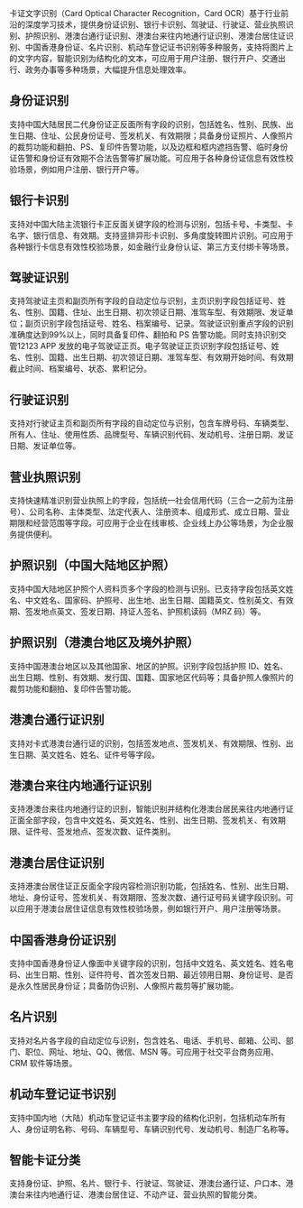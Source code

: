 
卡证文字识别（Card Optical Character Recognition，Card OCR）基于行业前沿的深度学习技术，提供身份证识别、银行卡识别、驾驶证、行驶证、营业执照识别、护照识别、港澳台通行证识别、港澳台来往内地通行证识别、港澳台居住证识别、中国香港身份证、名片识别、机动车登记证书识别等多种服务，支持将图片上的文字内容，智能识别为结构化的文本，可应用于用户注册、银行开户、交通出行、政务办事等多种场景，大幅提升信息处理效率。
## 身份证识别
支持中国大陆居民二代身份证正反面所有字段的识别，包括姓名、性别、民族、出生日期、住址、公民身份证号、签发机关、有效期限；具备身份证照片、人像照片的裁剪功能和翻拍、PS、复印件告警功能，以及边框和框内遮挡告警、临时身份证告警和身份证有效期不合法告警等扩展功能。可应用于各种身份证信息有效性校验场景，例如用户注册、银行开户等。
## 银行卡识别
支持对中国大陆主流银行卡正反面关键字段的检测与识别，包括卡号、卡类型、卡名字、银行信息、有效期。支持竖排异形卡识别、多角度旋转图片识别。可应用于各种银行卡信息有效性校验场景，如金融行业身份认证、第三方支付绑卡等场景。
## 驾驶证识别
支持驾驶证主页和副页所有字段的自动定位与识别，主页识别字段包括证号、姓名、性别、国籍、住址、出生日期、初次领证日期、准驾车型、有效期限、发证单位；副页识别字段包括证号、姓名、档案编号、记录。驾驶证识别重点字段的识别准确度达到99%以上，同时具备复印件、翻拍和 PS 告警功能。同时支持识别交管12123 APP 发放的电子驾驶证正页。电子驾驶证正页识别字段包括证号、姓名、性别、国籍、出生日期、初次领证日期、准驾车型、有效期开始时间、有效期截止时间、档案编号、状态、累积记分。
## 行驶证识别
支持对行驶证主页和副页所有字段的自动定位与识别，包含车牌号码、车辆类型、所有人、住址、使用性质、品牌型号、车辆识别代码、发动机号、注册日期、发证日期、发证单位等。
## 营业执照识别
支持快速精准识别营业执照上的字段，包括统一社会信用代码（三合一之前为注册号）、公司名称、主体类型、法定代表人、注册资本、组成形式、成立日期、营业期限和经营范围等字段。可应用于企业在线审核、企业线上办公等场景，为企业服务提供便利。
## 护照识别（中国大陆地区护照）
支持中国大陆地区护照个人资料页多个字段的检测与识别。已支持字段包括英文姓名、中文姓名、国家码、护照号、出生地、出生日期、国籍英文、性别英文、有效期、签发地点英文、签发日期、持证人签名、护照机读码（MRZ 码）等。
## 护照识别（港澳台地区及境外护照）
支持中国港澳台地区以及其他国家、地区的护照。识别字段包括护照 ID、姓名、出生日期、性别、有效期、发行国、国籍、国家地区代码等；具备护照人像照片的裁剪功能和翻拍、复印件告警功能。
## 港澳台通行证识别
支持对卡式港澳台通行证的识别，包括签发地点、签发机关、有效期限、性别、出生日期、英文姓名、姓名、证件号等字段。
## 港澳台来往内地通行证识别
支持港澳台来往内地通行证的识别，智能识别并结构化港澳台居民来往内地通行证正面全部字段，包含中文姓名、英文姓名、性别、出生日期、签发机关、有效期限、证件号、签发地点、签发次数、证件类别。
## 港澳台居住证识别
支持港澳台居住证正反面全字段内容检测识别功能，包括姓名、性别、出生日期、地址、身份证号、签发机关、有效期限、签发次数、通行证号码关键字段识别。可以应用于港澳台居住证信息有效性校验场景，例如银行开户、用户注册等场景。
## 中国香港身份证识别
支持中国香港身份证人像面中关键字段的识别，包括中文姓名、英文姓名、姓名电码、出生日期、性别、证件符号、首次签发日期、最近领用日期、身份证号、是否是永久性居民身份证；具备防伪识别、人像照片裁剪等扩展功能。
## 名片识别
支持对名片各字段的自动定位与识别，包含姓名、电话、手机号、邮箱、公司、部门、职位、网址、地址、QQ、微信、MSN 等。可应用于社交平台商务应用、CRM 软件等场景。
## 机动车登记证书识别
支持中国内地（大陆）机动车登记证书主要字段的结构化识别，包括机动车所有人、身份证明名称、号码、车辆型号、车辆识别代号、发动机号、制造厂名称等。
## 智能卡证分类
支持身份证、护照、名片、银行卡、行驶证、驾驶证、港澳台通行证、户口本、港澳台来往内地通行证、港澳台居住证、不动产证、营业执照的智能分类。
